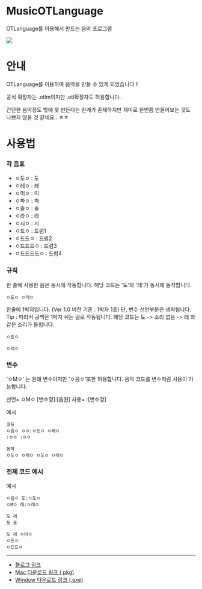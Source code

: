 # MusicOTLanguage
OTLanguage를 이용해서 만드는 음악 프로그램

![](https://velog.velcdn.com/images/persestitan/post/678a1c11-0214-4aed-8c18-e1704f3aaae3/image.png)

# 안내
OTLanguage를 이용하여 음악을 만들 수 있게 되었습니다 !!

공식 확장자는 .otlm이지만 .otl확장자도 허용합니다.

간단한 음악정도 밖에 못 만든다는 한계가 존재하지만 재미로 한번쯤 만들어보는 것도 나쁘지 않을 것 같네요...ㅎㅎ

# 사용법

### 각 음표

- ㅇ도ㅇ : 도
- ㅇ레ㅇ : 레
- ㅇ미ㅇ : 미
- ㅇ파ㅇ : 파
- ㅇ솔ㅇ : 솔
- ㅇ라ㅇ : 라
- ㅇ시ㅇ : 시
- ㅇ드ㅇ : 드럼1
- ㅇ드드ㅇ : 드럼2
- ㅇ드드드ㅇ : 드럼3
- ㅇ드드드드ㅇ : 드럼4

### 규칙
한 줄에 사용한 음은 동시에 작동합니다.
해당 코드는 '도'와 '레'가 동시에 동작합니다.
```otl
ㅇ도ㅇ ㅇ레ㅇ
```

한줄에 1박자입니다. (Ver 1.0 버전 기준 : 1박자 1초)
단, 변수 선언부분은 생략됩니다.
Tip : 따라서 공백은 1박자 쉬는 걸로 작동됩니다.
해당 코드는 도 -> 소리 없음 -> 레 와 같은 소리가 들립니다.
```otl
ㅇ도ㅇ

ㅇ레ㅇ
```


### 변수

'ㅇMㅇ' 는 원래 변수이지만 'ㅇ음ㅇ'또한 허용합니다.
음악 코드를 변수처럼 사용이 가능합니다.

선언= ㅇMㅇ [변수명]:[음원]
사용= :[변수명]

예시
```otl
코드
ㅇ음ㅇ ㅇㅇ:ㅇ도ㅇ ㅇ레ㅇ
:ㅇㅇ :ㅇㅇ

동작
ㅇ도ㅇ ㅇ레ㅇ ㅇ도ㅇ ㅇ레ㅇ
```

### 전체 코드 예시
예시
```otl
ㅇ음ㅇ 도:ㅇ도ㅇ
ㅇMㅇ 레:ㅇ레ㅇ

도 레
도 도

도 레 ㅇ미ㅇ
ㅇ드ㅇ
ㅇ드드ㅇ
```

---

- [블로그 링크](https://velog.io/@persestitan/OTLanguage-%EC%9D%8C%EC%95%85-%ED%94%84%EB%A1%9C%EA%B7%B8%EB%9E%A8-Ver-1.0)
- [Mac 다운로드 링크 (.pkg)](https://github.com/OTLanguage/MusicOTLanguage/raw/master/Version/Ver%201.0/Mac/OTLanguageMusic-1.0.pkg)
- [Window 다운로드 링크 (.exe)](https://github.com/OTLanguage/MusicOTLanguage/raw/master/Version/Ver%201.0/Window/OTLanguageMusic.exe)
